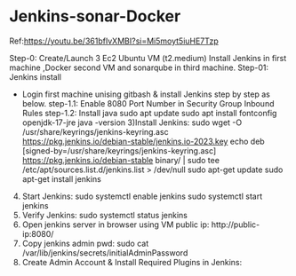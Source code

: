 # Jenkins-sonar-Docker
Ref:https://youtu.be/361bfIvXMBI?si=Mi5moyt5iuHE7Tzp

Step-0: Create/Launch 3 Ec2 Ubuntu VM (t2.medium) 
Install Jenkins in first machine ,Docker second VM and sonarqube in third machine.
Step-01: Jenkins install
- Login first machine unising gitbash & install Jenkins step by step as below.
  step-1.1: Enable 8080 Port Number in Security Group Inbound Rules
  step-1.2: Install java
     sudo apt update
     sudo apt install fontconfig openjdk-17-jre
     java -version
  3)Install Jenkins:
   sudo wget -O /usr/share/keyrings/jenkins-keyring.asc \
    https://pkg.jenkins.io/debian-stable/jenkins.io-2023.key
   echo deb [signed-by=/usr/share/keyrings/jenkins-keyring.asc] \
    https://pkg.jenkins.io/debian-stable binary/ | sudo tee \
    /etc/apt/sources.list.d/jenkins.list > /dev/null
    sudo apt-get update
    sudo apt-get install jenkins
4) Start Jenkins:
   sudo systemctl enable jenkins
   sudo systemctl start jenkins
5) Verify Jenkins:
   sudo systemctl status jenkins
6) Open jenkins server in browser using VM public ip:
   http://public-ip:8080/
7) Copy jenkins admin pwd:
   sudo cat /var/lib/jenkins/secrets/initialAdminPassword
8) Create Admin Account & Install Required Plugins in Jenkins:

    



   
